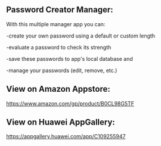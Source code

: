 Password Creator Manager:
-------------------------
With this multiple manager app you can:

-create your own password using a default or custom length

-evaluate a password to check its strength

-save these passwords to app's local database and

-manage your passwords (edit, remove, etc.)

View on Amazon Appstore:
------------------------
https://www.amazon.com/gp/product/B0CL98G5TF

View on Huawei AppGallery:
--------------------------
https://appgallery.huawei.com/app/C109255947

